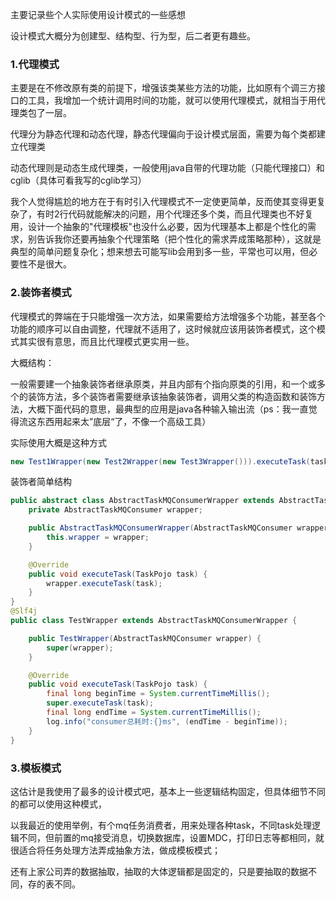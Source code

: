 主要记录些个人实际使用设计模式的一些感想

设计模式大概分为创建型、结构型、行为型，后二者更有趣些。

### 1.代理模式

主要是在不修改原有类的前提下，增强该类某些方法的功能，比如原有个调三方接口的工具，我增加一个统计调用时间的功能，就可以使用代理模式，就相当于用代理类包了一层。

代理分为静态代理和动态代理，静态代理偏向于设计模式层面，需要为每个类都建立代理类

动态代理则是动态生成代理类，一般使用java自带的代理功能（只能代理接口）和cglib（具体可看我写的cglib学习）

我个人觉得尴尬的地方在于有时引入代理模式不一定使更简单，反而使其变得更复杂了，有时2行代码就能解决的问题，用个代理还多个类，而且代理类也不好复用，设计一个抽象的"代理模板"也没什么必要，因为代理基本上都是个性化的需求，别告诉我你还要再抽象个代理策略（把个性化的需求弄成策略那种），这就是典型的简单问题复杂化；想来想去可能写lib会用到多一些，平常也可以用，但必要性不是很大。

### 2.装饰者模式

代理模式的弊端在于只能增强一次方法，如果需要给方法增强多个功能，甚至各个功能的顺序可以自由调整，代理就不适用了，这时候就应该用装饰者模式，这个模式其实很有意思，而且比代理模式更实用一些。

大概结构：

一般需要建一个抽象装饰者继承原类，并且内部有个指向原类的引用，和一个或多个的装饰方法，多个装饰者需要继承该抽象装饰者，调用父类的构造函数和装饰方法，大概下面代码的意思，最典型的应用是java各种输入输出流（ps：我一直觉得流这东西用起来太”底层“了，不像一个高级工具）

实际使用大概是这种方式

```java
new Test1Wrapper(new Test2Wrapper(new Test3Wrapper())).executeTask(task)
```

装饰者简单结构

```java
public abstract class AbstractTaskMQConsumerWrapper extends AbstractTaskMQConsumer {
    private AbstractTaskMQConsumer wrapper;

    public AbstractTaskMQConsumerWrapper(AbstractTaskMQConsumer wrapper) {
        this.wrapper = wrapper;
    }

    @Override
    public void executeTask(TaskPojo task) {
        wrapper.executeTask(task);
    }
}
@Slf4j
public class TestWrapper extends AbstractTaskMQConsumerWrapper {

    public TestWrapper(AbstractTaskMQConsumer wrapper) {
        super(wrapper);
    }

    @Override
    public void executeTask(TaskPojo task) {
        final long beginTime = System.currentTimeMillis();
        super.executeTask(task);
        final long endTime = System.currentTimeMillis();
        log.info("consumer总耗时:{}ms", (endTime - beginTime));
    }
}
```

### 3.模板模式

这估计是我使用了最多的设计模式吧，基本上一些逻辑结构固定，但具体细节不同的都可以使用这种模式，

以我最近的使用举例，有个mq任务消费者，用来处理各种task，不同task处理逻辑不同，但前置的mq接受消息，切换数据库，设置MDC，打印日志等都相同，就很适合将任务处理方法弄成抽象方法，做成模板模式；

还有上家公司弄的数据抽取，抽取的大体逻辑都是固定的，只是要抽取的数据不同，存的表不同。



